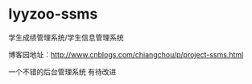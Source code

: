 # lyyzoo-ssms
学生成绩管理系统/学生信息管理系统


博客园地址：http://www.cnblogs.com/chiangchou/p/project-ssms.html

一个不错的后台管理系统 有待改进
